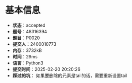 # 基本信息
- **状态**：accepted
- **题号**：48316394
- **题目**：P0020
- **提交人**：2400010773
- **内存**：3732kB
- **时间**：29ms
- **语言**：Python3
- **提交时间**：2025-02-20 20:20:26  
- **踩过的坑**： 如果要删除的元素是tail的话，需要重新设置tail